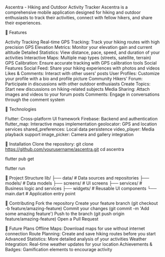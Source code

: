 Ascentra - Hiking and Outdoor Activity Tracker
Ascentra is a comprehensive mobile application designed for hiking and outdoor enthusiasts to track their activities, connect with fellow hikers, and share their experiences.

📱 Features

Activity Tracking
Real-time GPS Tracking: Track your hiking routes with high precision GPS
Elevation Metrics: Monitor your elevation gain and current altitude
Detailed Statistics: View distance, pace, speed, and duration of your activities
Interactive Maps: Multiple map types (streets, satellite, terrain)
GPS Calibration: Ensure accurate tracking with GPS calibration tools
Social Features
Social Feed: Share your hiking experiences with photos and videos
Likes & Comments: Interact with other users' posts
User Profiles: Customize your profile with a bio and profile picture
Community
Hikers' Forum: Participate in discussions with other outdoor enthusiasts
Create Topics: Start new discussions on hiking-related subjects
Media Sharing: Attach images and videos to your forum posts
Comments: Engage in conversations through the comment system

🔧 Technologies

Flutter: Cross-platform UI framework
Firebase: Backend and authentication
flutter_map: Interactive maps implementation
geolocator: GPS and location services
shared_preferences: Local data persistence
video_player: Media playback support
image_picker: Camera and gallery integration

🚀 Installation
Clone the repository:
git clone https://github.com/yourusername/ascentra.git
cd ascentra

flutter pub get

flutter run

📂 Project Structure
lib/
├── data/           # Data sources and repositories
├── models/         # Data models
├── screens/        # UI screens
├── services/       # Business logic and services
├── widgets/        # Reusable UI components
└── main.dart       # Application entry point

🤝 Contributing
Fork the repository
Create your feature branch (git checkout -b feature/amazing-feature)
Commit your changes (git commit -m 'Add some amazing feature')
Push to the branch (git push origin feature/amazing-feature)
Open a Pull Request

🔮 Future Plans
Offline Maps: Download maps for use without internet connection
Route Planning: Create and save hiking routes before you start
Advanced Statistics: More detailed analysis of your activities
Weather Integration: Real-time weather updates for your location
Achievements & Badges: Gamification elements to encourage activity
